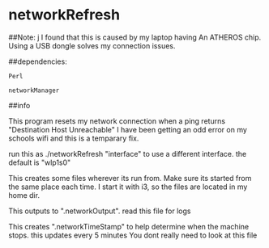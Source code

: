 # networkRefresh


##Note:
j
I found that this is caused by my laptop having An ATHEROS chip. Using a USB dongle solves my connection issues.


##dependencies:

	Perl

	networkManager

##info

This program resets my network connection when a ping returns "Destination Host Unreachable"
I have been getting an odd error on my schools wifi and this is a temparary fix.

run this as ./networkRefresh "interface" to use a different interface. the default is "wlp1s0"


This creates some files wherever its run from. Make sure its started from the same place each time.
I start it with i3, so the files are located in my home dir.

This outputs to ".networkOutput". read this file for logs

This creates ".networkTimeStamp" to help determine when the machine stops. this updates every 5 minutes
You dont really need to look at this file

